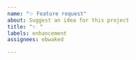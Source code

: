 ```yaml
---
name: "✨ Feature request"
about: Suggest an idea for this project
title: "✨ "
labels: enhancement
assignees: ebwaked

---
```



